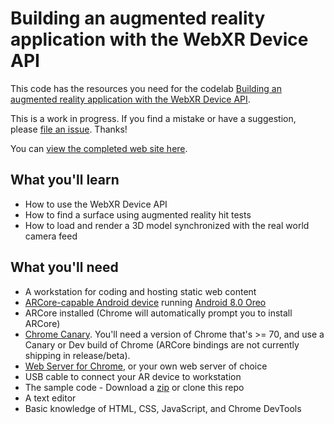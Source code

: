 # Building an augmented reality application with the WebXR Device API

This code has the resources you need for the codelab [Building an augmented reality application with the WebXR Device API](https://codelabs.developers.google.com/codelabs/ar-with-webxr/#0).

This is a work in progress. If you find a mistake or have a suggestion, please [file an issue](https://github.com/googlecodelabs/ar-with-webxr/issues). Thanks!

You can [view the completed web site here](https://googlecodelabs.github.io/ar-with-webxr/final).

## What you'll learn

* How to use the WebXR Device API
* How to find a surface using augmented reality hit tests
* How to load and render a 3D model synchronized with the real world camera feed

## What you'll need

* A workstation for coding and hosting static web content
* [ARCore-capable Android device](https://developers.google.com/ar/discover/#supported_devices) running [Android 8.0 Oreo](https://www.android.com/versions/oreo-8-0/)
* ARCore installed (Chrome will automatically prompt you to install ARCore)
* [Chrome Canary](https://www.google.com/chrome/canary). You'll need a version of Chrome that's >= 70, and use a Canary or Dev build of Chrome (ARCore bindings are not currently shipping in release/beta).
* [Web Server for Chrome](https://chrome.google.com/webstore/detail/web-server-for-chrome/ofhbbkphhbklhfoeikjpcbhemlocgigb), or your own web server of choice
* USB cable to connect your AR device to workstation
* The sample code - Download a [zip](https://github.com/googlecodelabs/ar-with-webxr/archive/master) or clone this repo
* A text editor
* Basic knowledge of HTML, CSS, JavaScript, and Chrome DevTools
